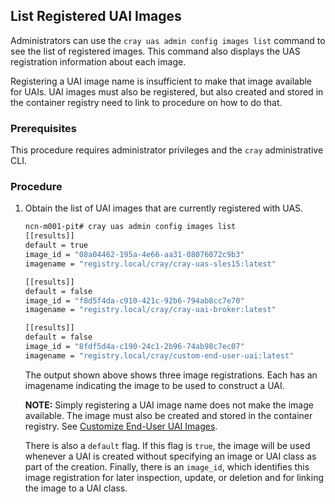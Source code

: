 
## List Registered UAI Images

Administrators can use the `cray uas admin config images list` command to see the list of registered images. This command also displays the UAS registration information about each image.

Registering a UAI image name is insufficient to make that image available for UAIs. UAI images must also be registered, but also created and stored in the container registry need to link to procedure on how to do that.

### Prerequisites

This procedure requires administrator privileges and the `cray` administrative CLI.

### Procedure

1.  Obtain the list of UAI images that are currently registered with UAS.

    ```bash
    ncn-m001-pit# cray uas admin config images list
    [[results]]
    default = true
    image_id = "08a04462-195a-4e66-aa31-08076072c9b3"
    imagename = "registry.local/cray/cray-uas-sles15:latest"
    
    [[results]]
    default = false
    image_id = "f8d5f4da-c910-421c-92b6-794ab8cc7e70"
    imagename = "registry.local/cray/cray-uai-broker:latest"
    
    [[results]]
    default = false
    image_id = "8fdf5d4a-c190-24c1-2b96-74ab98c7ec07"
    imagename = "registry.local/cray/custom-end-user-uai:latest"
    ```

    The output shown above shows three image registrations. Each has an imagename indicating the image to be used to construct a UAI.

    **NOTE:** Simply registering a UAI image name does not make the image available. The image must also be created and stored in the container registry. See [Customize End-User UAI Images](Customize_End-User_UAI_Images.md).
    
    There is also a `default` flag. If this flag is `true`, the image will be used whenever a UAI is created without specifying an image or UAI class as part of the creation. Finally, there is an `image_id`, which identifies this image registration for later inspection, update, or deletion and for linking the image to a UAI class.


